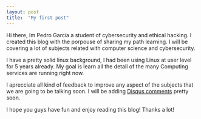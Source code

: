 ```yaml
---
layout: post
title:  "My first post"
---
```


Hi there, Im Pedro García a student of cybersecurity and ethical hacking. I created this blog with the porpouse of sharing my path learning.
I will be covering a lot of subjects related with computer science and cybersecurity.

I have a pretty solid linux background, I had been using Linux at user level for 5 years already. My goal is learn all the detail of the many Computing services are running right now.

I aprecciate all kind of feedback to improve any aspect of the subjects that we are going to be talking soon.
I will be adding [Disqus comments] pretty soon.

I hope you guys have fun and enjoy reading this blog!
Thanks a lot!

[Disqus comments]: https://blog.disqus.com/
